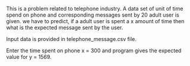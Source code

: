 This is a problem related to telephone industry. A data set of unit of time spend on phone and corresponding messages sent by 20 adult user is given. we have to predict, if a adult user is spent a x amount of time then what is the expected message sent by the user.

Input data is provided in telephone_message.csv file.

Enter the time spent on phone x = 300 and program gives the expected value for y = 1569.
